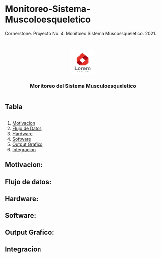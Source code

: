 # Monitoreo-Sistema-Muscoloesqueletico
Cornerstone. Proyecto No. 4. Monitoreo Sistema Muscoesquelético. 2021.

<!-- PROJECT LOGO -->
<br />
<p align="center">
  <a href="https://github.com/github_username/repo_name">
    <img src="images/logo.png" alt="Logo" width="80" height="80">
  </a>

  <h3 align="center">Monitoreo del Sistema Musculoesqueletico</h3>
</p>


<!-- TABLE OF CONTENTS -->
  <summary><h2 style="display: inline-block">Tabla</h2></summary>
  <ol>
    <li><a href="#Motivacion">Motivacion</a></li>
    <li><a href="#flujo-de-datos">Flujo de Datos</a></li>
    <li><a href="#hardware">Hardware</a></li>
    <li><a href="#software">Software</a></li>
    <li><a href="#output-grafico">Output Grafico</a></li>
    <li><a href="#integracion">Integracion</a></li>
  </ol>

## Motivacion:

## Flujo de datos: 

## Hardware: 

## Software:

## Output Grafico:

## Integracion
